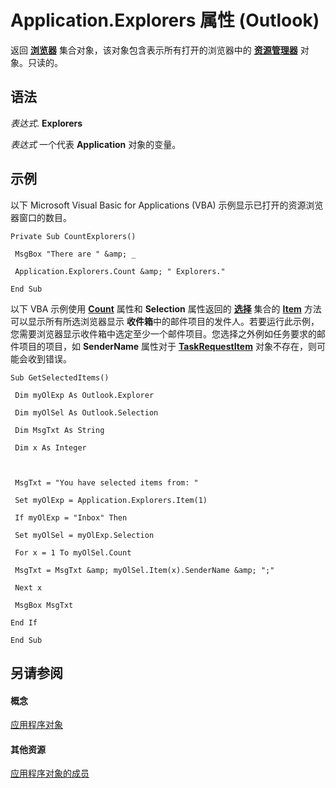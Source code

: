 
# Application.Explorers 属性 (Outlook)

返回 **[浏览器](8398532a-1fad-7390-6778-109ac5e6c67c.md)** 集合对象，该对象包含表示所有打开的浏览器中的 **[资源管理器](026591e5-049f-503a-4166-34e6dbc225fb.md)** 对象。只读的。


## 语法

 _表达式_. **Explorers**

 _表达式_ 一个代表 **Application** 对象的变量。


## 示例

以下 Microsoft Visual Basic for Applications (VBA) 示例显示已打开的资源浏览器窗口的数目。


```
Private Sub CountExplorers() 
 
 MsgBox "There are " &amp; _ 
 
 Application.Explorers.Count &amp; " Explorers." 
 
End Sub
```

以下 VBA 示例使用 **[Count](ea7a19d2-6261-ce07-97f3-ebe95489a265.md)** 属性和 **Selection** 属性返回的 **[选择](0b06a3ce-0445-db8f-e6e8-bb7bd469c50f.md)** 集合的 **[Item](981b107a-14d7-2dd3-6449-2737b2801c3c.md)** 方法可以显示所有所选浏览器显示 **收件箱**中的邮件项目的发件人。若要运行此示例，您需要浏览器显示收件箱中选定至少一个邮件项目。您选择之外例如任务要求的邮件项目的项目，如 **SenderName** 属性对于 **[TaskRequestItem](2908a28a-634c-e786-aa53-f3e32038b727.md)** 对象不存在，则可能会收到错误。




```
Sub GetSelectedItems() 
 
 Dim myOlExp As Outlook.Explorer 
 
 Dim myOlSel As Outlook.Selection 
 
 Dim MsgTxt As String 
 
 Dim x As Integer 
 
 
 
 MsgTxt = "You have selected items from: " 
 
 Set myOlExp = Application.Explorers.Item(1) 
 
 If myOlExp = "Inbox" Then 
 
 Set myOlSel = myOlExp.Selection 
 
 For x = 1 To myOlSel.Count 
 
 MsgTxt = MsgTxt &amp; myOlSel.Item(x).SenderName &amp; ";" 
 
 Next x 
 
 MsgBox MsgTxt 
 
End If 
 
End Sub
```


## 另请参阅


#### 概念


[应用程序对象](797003e7-ecd1-eccb-eaaf-32d6ddde8348.md)
#### 其他资源


[应用程序对象的成员](3519c89c-2353-85ee-7ddc-62e5dd85a8e7.md)